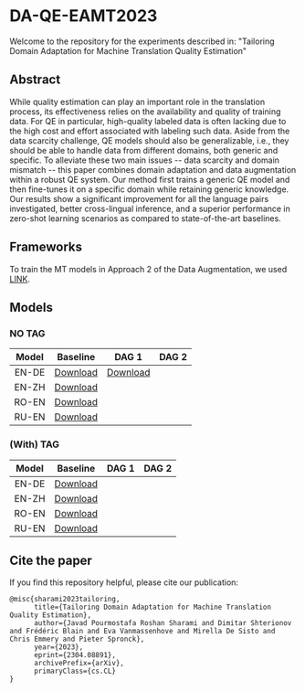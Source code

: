 # DA-QE-EAMT2023
Welcome to the repository for the experiments described in: "Tailoring Domain Adaptation for Machine Translation Quality Estimation"

## Abstract
While quality estimation can play an important role in the translation process, its effectiveness relies on the availability and quality of training data. For QE in particular, high-quality labeled data is often lacking due to the high cost and effort associated with labeling such data. Aside from the data scarcity challenge, QE models should also be generalizable, i.e., they should be able to handle data from different domains, both generic and specific. To alleviate these two main issues -- data scarcity and domain mismatch -- this paper combines domain adaptation and data augmentation within a robust QE system. Our method first trains a generic QE model and then fine-tunes it on a specific domain while retaining generic knowledge. Our results show a significant improvement for all the language pairs investigated, better cross-lingual inference, and a superior performance in zero-shot learning scenarios as compared to state-of-the-art baselines.

## Frameworks
To train the MT models in Approach 2 of the Data Augmentation, we used [LINK](https://github.com/JoyeBright/MT-HF).

## Models
### NO TAG
|Model   | Baseline | DAG 1 | DAG 2|
|:------:|:--------:|:-----:|:----:|
|EN-DE   |[Download](https://huggingface.co/joyebright/EAMT2023-Baseline-EN-DE)|[Download](https://huggingface.co/joyebright/EAMT2023-DAG1-NOTAG)|      |
|EN-ZH   |[Download](https://huggingface.co/joyebright/EAMT2023-Baseline-EN-ZH)|       |      |
|RO-EN   |[Download](https://huggingface.co/joyebright/EAMT2023-Baseline-RO-EN)|       |      |
|RU-EN   |[Download](https://huggingface.co/joyebright/EAMT2023-Baseline-RU-EN)|       |      |

### (With) TAG
|Model   | Baseline | DAG 1 | DAG 2|
|:------:|:--------:|:-----:|:----:|
|EN-DE   |[Download](https://huggingface.co/joyebright/EAMT2023-Baseline-EN-DE)|       |      |
|EN-ZH   |[Download](https://huggingface.co/joyebright/EAMT2023-Baseline-EN-ZH)|       |      |
|RO-EN   |[Download](https://huggingface.co/joyebright/EAMT2023-Baseline-RO-EN)|       |      |
|RU-EN   |[Download](https://huggingface.co/joyebright/EAMT2023-Baseline-RU-EN)|       |      |

## Cite the paper
If you find this repository helpful, please cite our publication:
```
@misc{sharami2023tailoring,
      title={Tailoring Domain Adaptation for Machine Translation Quality Estimation}, 
      author={Javad Pourmostafa Roshan Sharami and Dimitar Shterionov and Frédéric Blain and Eva Vanmassenhove and Mirella De Sisto and Chris Emmery and Pieter Spronck},
      year={2023},
      eprint={2304.08891},
      archivePrefix={arXiv},
      primaryClass={cs.CL}
}
```

